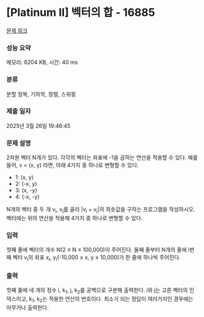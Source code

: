 # [Platinum II] 벡터의 합 - 16885 

[문제 링크](https://www.acmicpc.net/problem/16885) 

### 성능 요약

메모리: 6204 KB, 시간: 40 ms

### 분류

분할 정복, 기하학, 정렬, 스위핑

### 제출 일자

2025년 3월 26일 19:46:45

### 문제 설명

<p>2차원 벡터 N개가 있다. 각각의 벡터는 좌표에 -1을 곱하는 연산을 적용할 수 있다. 예를 들어, v = (x, y) 라면, 아래 4가지 중 하나로 변형할 수 있다.</p>

<ul>
	<li>1: (x, y)</li>
	<li>2: (-x, y)</li>
	<li>3: (x, -y)</li>
	<li>4: (-x, -y)</li>
</ul>

<p>N개의 벡터 중 두 개 v<sub>i</sub>, v<sub>j</sub>를 골라 |v<sub>i</sub> + v<sub>j</sub>|의 최솟값을 구하는 프로그램을 작성하시오. 벡터에는 위의 연산을 적용해 4가지 중 하나로 변형할 수 있다.</p>

### 입력 

 <p>첫째 줄에 벡터의 개수 N(2 ≤ N ≤ 100,000)이 주어진다. 둘째 줄부터 N개의 줄에 i번째 벡터 v<sub>i</sub>의 좌표 x<sub>i</sub>, y<sub>i</sub>(-10,000 ≤ x, y ≤ 10,000)가 한 줄에 하나씩 주어진다.</p>

### 출력 

 <p>첫째 줄에 네 개의 정수 i, k<sub>1</sub>, j, k<sub>2</sub>를 공백으로 구분해 출력한다. i와 j는 고른 벡터의 인덱스이고, k<sub>1</sub>, k<sub>2</sub>는 적용한 연산의 번호이다. 최소가 되는 정답이 여러가지인 경우에는 아무거나 출력한다.</p>

